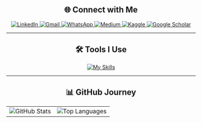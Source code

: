 <div align="center">

## 🌐 Connect with Me 

<div id="badges">
  <a href="https://www.linkedin.com/in/sivasuthan-sukumar/">
    <img src="https://img.shields.io/badge/LinkedIn-0A66C2?style=flat&logo=linkedin&logoColor=white" alt="LinkedIn"/>
  </a>
  <a href="mailto:sivasuthansukumar@gmail.com">
    <img src="https://img.shields.io/badge/Gmail-EA4335?style=flat&logo=gmail&logoColor=white" alt="Gmail"/>
  </a>
  <a href="https://wa.me/94750159605">
    <img src="https://img.shields.io/badge/WhatsApp-25D366?style=flat&logo=whatsapp&logoColor=white" alt="WhatsApp"/>
  </a>
  <a href="https://medium.com/@sivasuthansukumar">
    <img src="https://img.shields.io/badge/Medium-000000?style=flat&logo=medium&logoColor=white" alt="Medium"/>
  </a>
  <a href="https://www.kaggle.com/sivasuthan27">
    <img src="https://img.shields.io/badge/Kaggle-20BEFF?style=flat&logo=kaggle&logoColor=white" alt="Kaggle"/>
  </a>
  <a href="https://scholar.google.com/citations?user=fQlJX-gAAAAJ&hl=en&oi=sra">
    <img src="https://img.shields.io/badge/Google%20Scholar-4285F4?style=flat&logo=google-scholar&logoColor=white" alt="Google Scholar"/>
  </a>
</div>

---

## 🛠 Tools I Use  

[![My Skills](https://skillicons.dev/icons?i=js,ts,python,java,html,css,react,angular,next,express,spring,fastapi,pytorch,tensorflow,aws,azure,gcp,docker,kubernetes,terraform,mysql,postgres,mongodb,vscode,idea,github&perline=13&theme=light)](https://skillicons.dev)  

---

## 📊 GitHub Journey  

<div align="center">
  <table>
    <tr>
      <td>
        <img src="https://github-readme-stats.vercel.app/api?username=sivasuthan9&theme=buefy&show_icons=true&include_all_commits=true&hide_rank=true&hide=contribs" alt="GitHub Stats" />
      </td>
      <td>
        <img src="https://github-readme-stats.vercel.app/api/top-langs/?username=sivasuthan9&layout=compact&theme=vision-friendly-light&card_width=400&hide_title=true" alt="Top Languages" />
      </td>
    </tr>
  </table>
</div>

</div>
